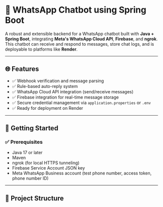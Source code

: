 # 📱 WhatsApp Chatbot using Spring Boot

A robust and extensible backend for a WhatsApp chatbot built with **Java + Spring Boot**, integrating **Meta's WhatsApp Cloud API**, **Firebase**, and **ngrok**. This chatbot can receive and respond to messages, store chat logs, and is deployable to platforms like **Render**.

---

## 🌐 Features

- ✅ Webhook verification and message parsing
- ✅ Rule-based auto-reply system
- ✅ WhatsApp Cloud API integration (send/receive messages)
- ✅ Firebase integration for real-time message storage
- ✅ Secure credential management via `application.properties` or `.env`
- ✅ Ready for deployment on Render

---

## 🚀 Getting Started

### ✅ Prerequisites

- Java 17 or later
- Maven
- ngrok (for local HTTPS tunneling)
- Firebase Service Account JSON key
- Meta WhatsApp Business account (test phone number, access token, phone number ID)

---

## 📁 Project Structure
